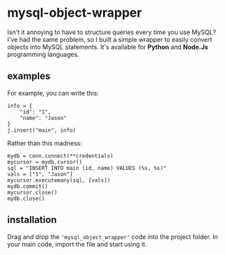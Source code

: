 # mysql-object-wrapper
Isn't it annoying to have to structure queries every time you use MySQL?
I've had the same problem, so I built a simple wrapper to easily convert objects into MySQL statements.
It's available for **Python** and **Node.Js** programming languages.

## examples
For example, you can write this:
```
info = {
	"id": "1", 
	"name": "Jason"
}
j.insert("main", info)
```
Rather than this madness:
```
mydb = conn.connect(**credentials)
mycursor = mydb.cursor()
sql = "INSERT INTO main (id, name) VALUES (%s, %s)"
vals = ["1", "Jason"]
mycursor.executemany(sql, [vals])
mydb.commit()
mycursor.close()
mydb.close()
```
## installation
Drag and drop the `'mysql_object_wrapper'` code into the project folder.
In your main code, import the file and start using it.

